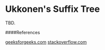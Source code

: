 # Ukkonen's Suffix Tree

TBD.

####References

[geeksforgeeks.com](www.geeksforgeeks.org/ukkonens-suffix-tree-construction-part-1)
[stackoverflow.com](stackoverflow.com/questions/9452701/ukkonens-suffix-tree-algorithm-in-plain-english)